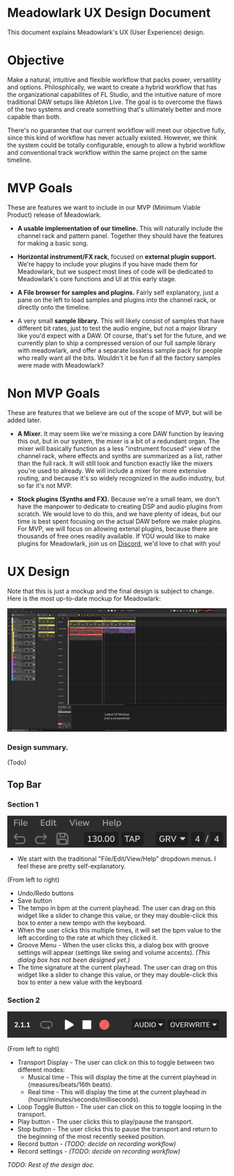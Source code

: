 # Meadowlark UX Design Document

This document explains Meadowlark's UX (User Experience) design.

# Objective

Make a natural, intuitive and flexible workflow that packs power, versatility and options. Philosphically, we want to create a hybrid workflow that has the organizational capabilites of FL Studio, and the intuitive nature of more traditional DAW setups like Ableton Live. The goal is to overcome the flaws of the two systems and create something that's ultimately better and more capable than both.

There's no guarantee that our current workflow will meet our objective fully, since this kind of workflow has never actually existed. However, we think the system could be totally configurable, enough to allow a hybrid workflow and conventional track workflow within the same project on the same timeline.

# MVP Goals
These are features we want to include in our MVP (Minimum Viable Product) release of Meadowlark.

* **A usable implementation of our timeline.** This will naturally include the channel rack and pattern panel. Together they should have the features for making a basic song.

* **Horizontal instrument/FX rack**, focused on **external plugin support.** We're happy to include your plugins if you have made them for Meadowlark, but we suspect most lines of code will be dedicated to Meadowlark's core functions and UI at this early stage.

* **A File browser for samples and plugins.** Fairly self explanatory, just a pane on the left to load samples and plugins into the channel rack, or directly onto the timeline.

* A very small **sample library.** This will likely consist of samples that have different bit rates, just to test the audio engine, but not a major library like you'd expect with a DAW. Of course, that's set for the future, and we currently plan to ship a compressed version of our full sample library with meadowlark, and offer a separate lossless sample pack for people who really want all the bits. Wouldn't it be fun if all the factory samples were made with Meadowlark?

# Non MVP Goals
These are features that we believe are out of the scope of MVP, but will be added later.

* **A Mixer.** It may seem like we're missing a core DAW function by leaving this out, but in our system, the mixer is a bit of a redundant organ. The mixer will basically function as a less "instrument focused" view of the channel rack, where effects and synths are summarized as a list, rather than the full rack. It will still look and function exactly like the mixers you're used to already. We will include a mixer for more extensive routing, and because it's so widely recognized in the audio industry, but so far it's not MVP.

* **Stock plugins (Synths and FX).** Because we're a small team, we don't have the manpower to dedicate to creating DSP and audio plugins from scratch. We would love to do this, and we have plenty of ideas, but our time is best spent focusing on the actual DAW before we make plugins. For MVP, we will focus on allowing extenal plugins, because there are thousands of free ones readily available. If YOU would like to make plugins for Meadowlark, join us on [Discord], we'd love to chat with you!

[Discord]: https://discord.gg/2W3Xvc8wy4

# UX Design

Note that this is just a mockup and the final design is subject to change. Here is the most up-to-date mockup for Meadowlark:

![UI Mockup](assets/design/gui-mockup-version3.png)

### Design summary.
(Todo)

## Top Bar

### Section 1
![Top bar section 1](assets/design/top_bar/top-bar-1.png)

* We start with the traditional "File/Edit/View/Help" dropdown menus. I feel these are pretty self-explanatory.

(From left to right)
* Undo/Redo buttons
* Save button
* The tempo in bpm at the current playhead. The user can drag on this widget like a slider to change this value, or they may double-click this box to enter a new tempo with the keyboard.
* When the user clicks this multiple times, it will set the bpm value to the left according to the rate at which they clicked it.
* Groove Menu - When the user clicks this, a dialog box with groove settings will appear (settings like swing and volume accents). *(This dialog box has not been designed yet.)*
* The time signature at the current playhead. The user can drag on this widget like a slider to change this value, or they may double-click this box to enter a new value with the keyboard.

### Section 2
![Top bar section 2](assets/design/top_bar/top-bar-2.png)

(From left to right)
* Transport Display - The user can click on this to toggle between two different modes:
    * Musical time - This will display the time at the current playhead in (measures/beats/16th beats).
    * Real time - This will display the time at the current playhead in (hours/minutes/seconds/milliseconds).
* Loop Toggle Button - The user can click on this to toggle looping in the transport.
* Play button - The user clicks this to play/pause the transport.
* Stop button - The user clicks this to pause the transport and return to the beginning of the most recently seeked position.
* Record button - *(TODO: decide on recording workflow)*
* Record settings - *(TODO: decide on recording workflow)*

*TODO: Rest of the design doc.*
